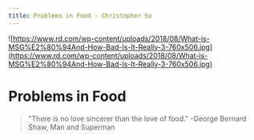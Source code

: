 ```yaml
---
title: Problems in Food - Christopher So
---
```


![https://www.rd.com/wp-content/uploads/2018/08/What-is-MSG%E2%80%94And-How-Bad-Is-It-Really-3-760x506.jpg](https://www.rd.com/wp-content/uploads/2018/08/What-is-MSG%E2%80%94And-How-Bad-Is-It-Really-3-760x506.jpg)

# Problems in Food
> "There is no love sincerer than the love of food." -George Bernard Shaw, Man and Superman

<!-- 
# Blog

<BlogIndex /> -->
